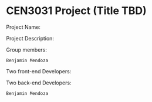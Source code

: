 # CEN3031 Project (Title TBD)

Project Name:

Project Description:

Group members:

    Benjamin Mendoza

Two front-end Developers:

Two back-end Developers:

    Benjamin Mendoza